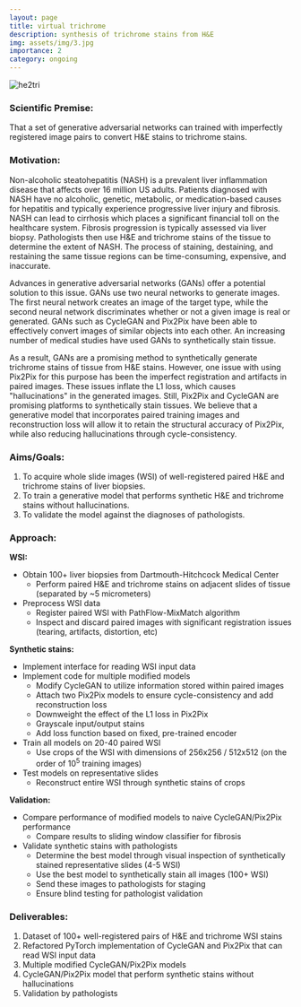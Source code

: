 ```yaml
---
layout: page
title: virtual trichrome
description: synthesis of trichrome stains from H&E
img: assets/img/3.jpg
importance: 2
category: ongoing
---
```


![he2tri](/assets/img/vtri.gif)

### Scientific Premise:

That a set of generative adversarial networks can trained with imperfectly registered image pairs to convert H&E stains to trichrome stains.

### Motivation:

Non-alcoholic steatohepatitis (NASH) is a prevalent liver inflammation disease that affects over 16 million US adults. Patients diagnosed with NASH have no alcoholic, genetic, metabolic, or medication-based causes for hepatitis and typically experience progressive liver injury and fibrosis. NASH can lead to cirrhosis which places a significant financial toll on the healthcare system. Fibrosis progression is typically assessed via liver biopsy. Pathologists then use H&E and trichrome stains of the tissue to determine the extent of NASH. The process of staining, destaining, and restaining the same tissue regions can be time-consuming, expensive, and inaccurate.

Advances in generative adversarial networks (GANs) offer a potential solution to this issue. GANs use two neural networks to generate images. The first neural network creates an image of the target type, while the second neural network discriminates whether or not a given image is real or generated. GANs such as CycleGAN and Pix2Pix have been able to effectively convert images of similar objects into each other. An increasing number of medical studies have used GANs to synthetically stain tissue.

As a result, GANs are a promising method to synthetically generate trichrome stains of tissue from H&E stains. However, one issue with using Pix2Pix for this purpose has been the imperfect registration and artifacts in paired images. These issues inflate the L1 loss, which causes "hallucinations" in the generated images. Still, Pix2Pix and CycleGAN are promising platforms to synthetically stain tissues. We believe that a generative model that incorporates paired training images and reconstruction loss will allow it to retain the structural accuracy of Pix2Pix, while also reducing hallucinations through cycle-consistency.

### Aims/Goals:

1. To acquire whole slide images (WSI) of well-registered paired H&E and trichrome stains of liver biopsies.
2. To train a generative model that performs synthetic H&E and trichrome stains without hallucinations.
3. To validate the model against the diagnoses of pathologists.

### Approach:

**WSI:**
- Obtain 100+ liver biopsies from Dartmouth-Hitchcock Medical Center
    - Perform paired H&E and trichrome stains on adjacent slides of tissue (separated by ~5 micrometers)
- Preprocess WSI data
    - Register paired WSI with PathFlow-MixMatch algorithm
    - Inspect and discard paired images with significant registration issues (tearing, artifacts, distortion, etc)

**Synthetic stains:**
- Implement interface for reading WSI input data
- Implement code for multiple modified models
    - Modify CycleGAN to utilize information stored within paired images
    - Attach two Pix2Pix models to ensure cycle-consistency and add reconstruction loss
    - Downweight the effect of the L1 loss in Pix2Pix
    - Grayscale input/output stains
    - Add loss function based on fixed, pre-trained encoder
- Train all models on 20-40 paired WSI
    - Use crops of the WSI with dimensions of 256x256 / 512x512 (on the order of 10<sup>5</sup> training images)
- Test models on representative slides
    - Reconstruct entire WSI through synthetic stains of crops

**Validation:**
- Compare performance of modified models to naive CycleGAN/Pix2Pix performance
    - Compare results to sliding window classifier for fibrosis
- Validate synthetic stains with pathologists
    - Determine the best model through visual inspection of synthetically stained representative slides (4-5 WSI)
    - Use the best model to synthetically stain all images (100+ WSI)
    - Send these images to pathologists for staging
    - Ensure blind testing for pathologist validation

### Deliverables:

1. Dataset of 100+ well-registered pairs of H&E and trichrome WSI stains
2. Refactored PyTorch implementation of CycleGAN and Pix2Pix that can read WSI input data
3. Multiple modified CycleGAN/Pix2Pix models
4. CycleGAN/Pix2Pix model that perform synthetic stains without hallucinations
5. Validation by pathologists 
